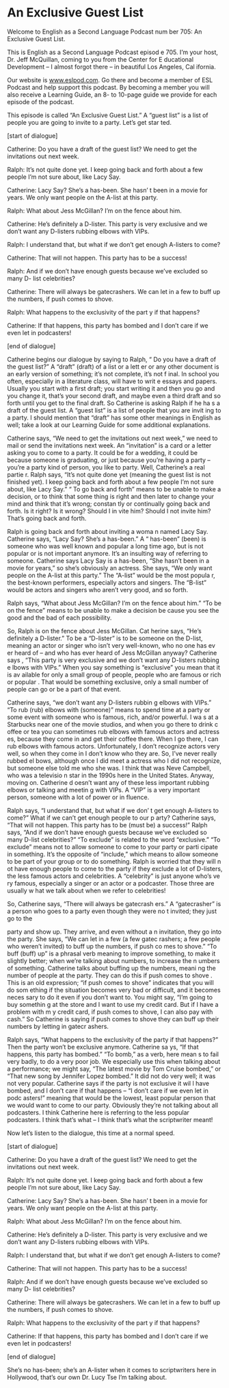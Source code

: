 # An Exclusive Guest List

Welcome to English as a Second Language Podcast num ber 705: An Exclusive Guest List.

This is English as a Second Language Podcast episod e 705.  I’m your host, Dr. Jeff McQuillan, coming to you from the Center for E ducational Development – I almost forgot there – in beautiful Los Angeles, Cal ifornia.

Our website is www.eslpod.com.  Go there and become  a member of ESL Podcast and help support this podcast.  By becoming  a member you will also receive a Learning Guide, an 8- to 10-page guide we  provide for each episode of the podcast.

This episode is called “An Exclusive Guest List.”  A “guest list” is a list of people you are going to invite to a party.  Let’s get star ted.

[start of dialogue]

Catherine:  Do you have a draft of the guest list?  We need to get the invitations out next week.

Ralph:  It’s not quite done yet.  I keep going back  and forth about a few people I’m not sure about, like Lacy Say.

Catherine:  Lacy Say?  She’s a has-been.  She hasn’ t been in a movie for years. We only want people on the A-list at this party.

Ralph:  What about Jess McGillan?  I’m on the fence  about him.

Catherine:  He’s definitely a D-lister.  This party  is very exclusive and we don’t want any D-listers rubbing elbows with VIPs.

Ralph:  I understand that, but what if we don’t get  enough A-listers to come?

Catherine:  That will not happen.  This party has to be a success!

Ralph:  And if we don’t have enough guests because we’ve excluded so many D- list celebrities?

Catherine:  There will always be gatecrashers.  We can let in a few to buff up the numbers, if push comes to shove.

 Ralph:  What happens to the exclusivity of the part y if that happens?

Catherine:  If that happens, this party has bombed and I don’t care if we even let in podcasters!

[end of dialogue]

Catherine begins our dialogue by saying to Ralph, “ Do you have a draft of the guest list?”  A “draft” (draft) of a list or a lett er or any other document is an early version of something; it’s not complete, it’s not f inal.  In school you often, especially in a literature class, will have to writ e essays and papers.  Usually you start with a first draft; you start writing it and then you go and you change it, that’s your second draft, and maybe even a third draft and  so forth until you get to the final draft.  So Catherine is asking Ralph if he ha s a draft of the guest list.  A “guest list” is a list of people that you are invit ing to a party.  I should mention that “draft” has some other meanings in English as well;  take a look at our Learning Guide for some additional explanations.

Catherine says, “We need to get the invitations out  next week,” we need to mail or send the invitations next week.  An “invitation”  is a card or a letter asking you to come to a party.  It could be for a wedding, it could be because someone is graduating, or just because you’re having a party –  you’re a party kind of person, you like to party.  Well, Catherine’s a real partie r.  Ralph says, “It’s not quite done yet (meaning the guest list is not finished yet).  I keep going back and forth about a few people I’m not sure about, like Lacy Say.”  “ To go back and forth” means to be unable to make a decision, or to think that some thing is right and then later to change your mind and think that it’s wrong; constan tly or continually going back and forth.  Is it right?  Is it wrong?  Should I in vite him?  Should I not invite him? That’s going back and forth.

Ralph is going back and forth about inviting a woma n named Lacy Say. Catherine says, “Lacy Say?  She’s a has-been.”  A “ has-been” (been) is someone who was well known and popular a long time ago, but is not popular or is not important anymore.  It’s an insulting way of  referring to someone. Catherine says Lacy Say is a has-been, “She hasn’t been in a movie for years,” so she’s obviously an actress.  She says, “We only want people on the A-list at this party.”  The “A-list” would be the most popula r, the best-known performers, especially actors and singers.  The “B-list” would be actors and singers who aren’t very good, and so forth.

Ralph says, “What about Jess McGillan?  I’m on the fence about him.”  “To be on the fence” means to be unable to make a decision be cause you see the good and the bad of each possibility.

So, Ralph is on the fence about Jess McGillan.  Cat herine says, “He’s definitely a D-lister.”  To be a “D-lister” is to be someone on the D-list, meaning an actor or singer who isn’t very well-known, who no one has ev er heard of – and who has ever heard of Jess McGillan anyway?  Catherine says , “This party is very exclusive and we don’t want any D-listers rubbing e lbows with VIPs.”  When you say something is “exclusive” you mean that it is av ailable for only a small group of people, people who are famous or rich or popular .  That would be something exclusive, only a small number of people can go or be a part of that event.

Catherine says, “we don’t want any D-listers rubbin g elbows with VIPs.”  “To rub (rub) elbows with (someone)” means to spend time at  a party or some event with someone who is famous, rich, and/or powerful.  I wa s at a Starbucks near one of the movie studios, and when you go there to drink c offee or tea you can sometimes rub elbows with famous actors and actress es, because they come in and get their coffee there.  When I go there, I can  rub elbows with famous actors. Unfortunately, I don’t recognize actors very well, so when they come in I don’t know who they are.  So, I’ve never really rubbed el bows, although once I did meet a actress who I did not recognize, but someone  else told me who she was. I think that was Neve Campbell, who was a televisio n star in the 1990s here in the United States.  Anyway, moving on.  Catherine d oesn’t want any of these less important rubbing elbows or talking and meetin g with VIPs.  A “VIP” is a very important person, someone with a lot of power or in fluence.

Ralph says, “I understand that, but what if we don’ t get enough A-listers to come?”  What if we can’t get enough people to our p arty?  Catherine says, “That will not happen.  This party has to be (must be) a success!”  Ralph says, “And if we don’t have enough guests because we’ve excluded so many D-list celebrities?”  “To exclude” is related to the word “exclusive.”  “To exclude” means not to allow someone to come to your party or parti cipate in something.  It’s the opposite of “include,” which means to allow someone  to be part of your group or to do something.  Ralph is worried that they will n ot have enough people to come to the party if they exclude a lot of D-listers, the less famous actors and celebrities.  A “celebrity” is just anyone who’s ve ry famous, especially a singer or an actor or a podcaster.  Those three are usually w hat we talk about when we refer to celebrities!

So, Catherine says, “There will always be gatecrash ers.”  A “gatecrasher” is a person who goes to a party even though they were no t invited; they just go to the

party and show up.  They arrive, and even without a n invitation, they go into the party.  She says, “We can let in a few (a few gatec rashers; a few people who weren’t invited) to buff up the numbers, if push co mes to shove.”  “To buff (buff) up” is a phrasal verb meaning to improve something,  to make it slightly better; when we’re talking about numbers, to increase the n umbers of something. Catherine talks about buffing up the numbers, meani ng the number of people at the party.  They can do this if push comes to shove .  This is an old expression; “if push comes to shove” indicates that you will do som ething if the situation becomes very bad or difficult, and it becomes neces sary to do it even if you don’t want to.  You might say, “I’m going to buy somethin g at the store and I want to use my credit card.  But if I have a problem with m y credit card, if push comes to shove, I can also pay with cash.”  So Catherine is saying if push comes to shove they can buff up their numbers by letting in gatecr ashers.

Ralph says, “What happens to the exclusivity of the  party if that happens?”  Then the party won’t be exclusive anymore.  Catherine sa ys, “If that happens, this party has bombed.”  “To bomb,” as a verb, here mean s to fail very badly, to do a very poor job.  We especially use this when talking  about a performance; we might say, “The latest movie by Tom Cruise bombed,”  or “That new song by Jennifer Lopez bombed.”  It did not do very well; it was not very popular. Catherine says if the party is not exclusive it wil l have bombed, and I don’t care if that happens – “I don’t care if we even let in podc asters!” meaning that would be the lowest, least popular person that we would want  to come to our party. Obviously they’re not talking about all podcasters.   I think Catherine here is referring to the less popular podcasters.  I think that’s what – I think that’s what the scriptwriter meant!

Now let’s listen to the dialogue, this time at a normal speed.

[start of dialogue]

Catherine:  Do you have a draft of the guest list?  We need to get the invitations out next week.

Ralph:  It’s not quite done yet.  I keep going back  and forth about a few people I’m not sure about, like Lacy Say.

Catherine:  Lacy Say?  She’s a has-been.  She hasn’ t been in a movie for years. We only want people on the A-list at this party.

Ralph:  What about Jess McGillan?  I’m on the fence  about him.

Catherine:  He’s definitely a D-lister.  This party  is very exclusive and we don’t want any D-listers rubbing elbows with VIPs.

Ralph:  I understand that, but what if we don’t get  enough A-listers to come?

Catherine:  That will not happen.  This party has to be a success!

Ralph:  And if we don’t have enough guests because we’ve excluded so many D- list celebrities?

Catherine:  There will always be gatecrashers.  We can let in a few to buff up the numbers, if push comes to shove.

Ralph:  What happens to the exclusivity of the part y if that happens?

Catherine:  If that happens, this party has bombed and I don’t care if we even let in podcasters!

[end of dialogue]

She’s no has-been; she’s an A-lister when it comes to scriptwriters here in Hollywood, that’s our own Dr. Lucy Tse I’m talking about.





